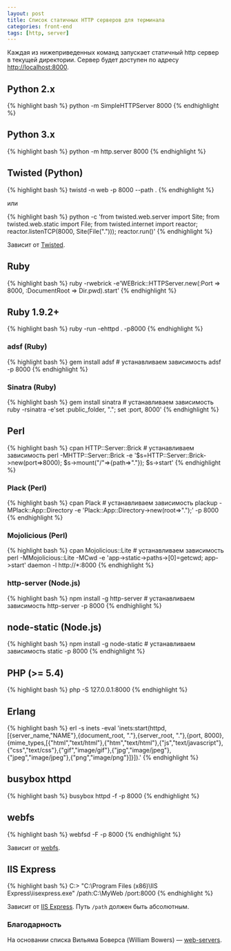 ```yaml
---
layout: post
title: Список статичных HTTP серверов для терминала
categories: front-end
tags: [http, server]
---
```


Каждая из нижеприведенных команд запускает статичный http сервер в текущей директории. Сервер будет доступен по адресу [http://localhost:8000](http://localhost:8000).

<!-- more -->

## Python 2.x
{% highlight bash %}
python -m SimpleHTTPServer 8000
{% endhighlight %}

## Python 3.x
{% highlight bash %}
python -m http.server 8000
{% endhighlight %}

## Twisted (Python)
{% highlight bash %}
twistd -n web -p 8000 --path .
{% endhighlight %}

или

{% highlight bash %}
python -c 'from twisted.web.server import Site; from twisted.web.static import File; from twisted.internet import reactor; reactor.listenTCP(8000, Site(File("."))); reactor.run()'
{% endhighlight %}

Зависит от [Twisted](http://twistedmatrix.com/trac/wiki/Downloads).

## Ruby
{% highlight bash %}
ruby -rwebrick -e'WEBrick::HTTPServer.new(:Port => 8000, :DocumentRoot => Dir.pwd).start'
{% endhighlight %}

## Ruby 1.9.2+
{% highlight bash %}
ruby -run -ehttpd . -p8000
{% endhighlight %}

### adsf (Ruby)
{% highlight bash %}
gem install adsf   # устанавливаем зависимость
adsf -p 8000
{% endhighlight %}

### Sinatra (Ruby)
{% highlight bash %}
gem install sinatra   # устанавливаем зависимость
ruby -rsinatra -e'set :public_folder, "."; set :port, 8000'
{% endhighlight %}

## Perl
{% highlight bash %}
cpan HTTP::Server::Brick   # устанавливаем зависимость
perl -MHTTP::Server::Brick -e '$s=HTTP::Server::Brick->new(port=>8000); $s->mount("/"=>{path=>"."}); $s->start'
{% endhighlight %}

### Plack (Perl)

{% highlight bash %}
cpan Plack   # устанавливаем зависимость
plackup -MPlack::App::Directory -e 'Plack::App::Directory->new(root=>".");' -p 8000
{% endhighlight %}


### Mojolicious (Perl)

{% highlight bash %}
cpan Mojolicious::Lite   # устанавливаем зависимость
perl -MMojolicious::Lite -MCwd -e 'app->static->paths->[0]=getcwd; app->start' daemon -l http://*:8000
{% endhighlight %}

### http-server (Node.js)

{% highlight bash %}
npm install -g http-server   # устанавливаем зависимость
http-server -p 8000
{% endhighlight %}

## node-static (Node.js)

{% highlight bash %}
npm install -g node-static   # устанавливаем зависимость
static -p 8000
{% endhighlight %}

## PHP (>= 5.4)

{% highlight bash %}
php -S 127.0.0.1:8000
{% endhighlight %}


## Erlang

{% highlight bash %}
erl -s inets -eval 'inets:start(httpd,[{server_name,"NAME"},{document_root, "."},{server_root, "."},{port, 8000},{mime_types,[{"html","text/html"},{"htm","text/html"},{"js","text/javascript"},{"css","text/css"},{"gif","image/gif"},{"jpg","image/jpeg"},{"jpeg","image/jpeg"},{"png","image/png"}]}]).'
{% endhighlight %}


## busybox httpd

{% highlight bash %}
busybox httpd -f -p 8000
{% endhighlight %}


## webfs

{% highlight bash %}
webfsd -F -p 8000
{% endhighlight %}

Зависит от [webfs](http://linux.bytesex.org/misc/webfs.html).

## IIS Express

{% highlight bash %}
C:\> "C:\Program Files (x86)\IIS Express\iisexpress.exe" /path:C:\MyWeb /port:8000
{% endhighlight %}

Зависит от [IIS Express](http://www.iis.net/learn/extensions/introduction-to-iis-express/iis-express-overview). Путь `/path` должен быть абсолютным.

### Благодарность
На основании списка Вильяма Боверса (William Bowers) — [web-servers](https://gist.github.com/willurd/5720255).
